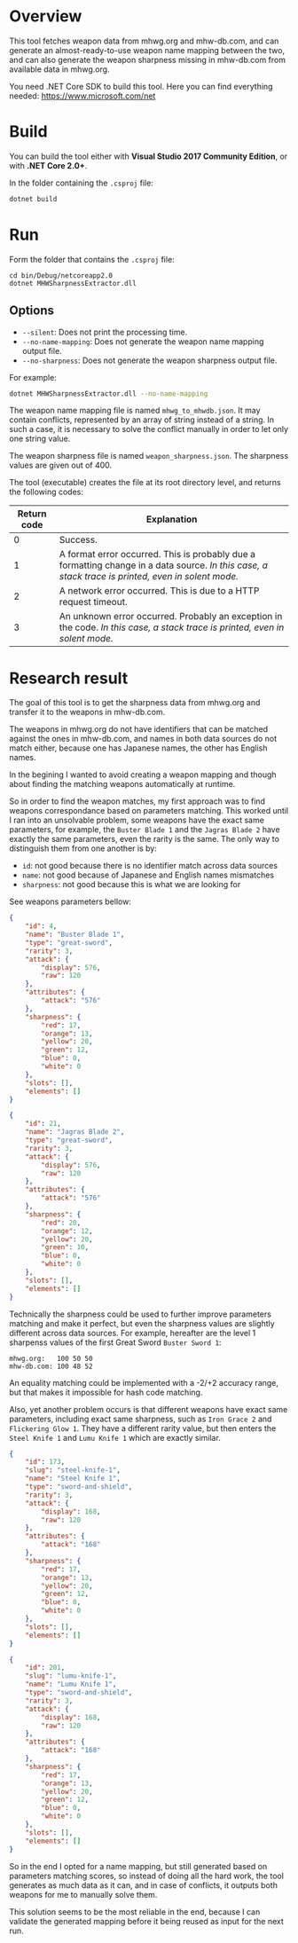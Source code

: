 # Overview

This tool fetches weapon data from mhwg.org and mhw-db.com, and can generate an almost-ready-to-use weapon name mapping between the two, and can also generate the weapon sharpness missing in mhw-db.com from available data in mhwg.org.

You need .NET Core SDK to build this tool. Here you can find everything needed: https://www.microsoft.com/net

# Build

You can build the tool either with **Visual Studio 2017 Community Edition**, or with **.NET Core 2.0+**.

In the folder containing the `.csproj` file:

```bash
dotnet build
```

# Run

Form the folder that contains the `.csproj` file:

```
cd bin/Debug/netcoreapp2.0
dotnet MHWSharpnessExtractor.dll
```

## Options

- `--silent`: Does not print the processing time.
- `--no-name-mapping`: Does not generate the weapon name mapping output file.
- `--no-sharpness`: Does not generate the weapon sharpness output file.

For example:

```bash
dotnet MHWSharpnessExtractor.dll --no-name-mapping
```

The weapon name mapping file is named `mhwg_to_mhwdb.json`. It may contain conflicts, represented by an array of string instead of a string. In such a case, it is necessary to solve the conflict manually in order to let only one string value.

The weapon sharpness file is named `weapon_sharpness.json`. The sharpness values are given out of 400.

The tool (executable) creates the file at its root directory level, and returns the following codes:

| Return code | Explanation |
|---|---|
| 0 | Success. |
| 1 | A format error occurred. This is probably due a formatting change in a data source. *In this case, a stack trace is printed, even in solent mode.* |
| 2 | A network error occurred. This is due to a HTTP request timeout. |
| 3 | An unknown error occurred. Probably an exception in the code. *In this case, a stack trace is printed, even in solent mode.* |

# Research result

The goal of this tool is to get the sharpness data from mhwg.org and transfer it to the weapons in mhw-db.com.

The weapons in mhwg.org do not have identifiers that can be matched against the ones in mhw-db.com, and names in both data sources do not match either, because one has Japanese names, the other has English names.

In the begining I wanted to avoid creating a weapon mapping and though about finding the matching weapons automatically at runtime.

So in order to find the weapon matches, my first approach was to find weapons correspondance based on parameters matching. This worked until I ran into an unsolvable problem, some weapons have the exact same parameters, for example, the `Buster Blade 1` and the `Jagras Blade 2` have exactly the same parameters, even the rarity is the same. The only way to distinguish them from one another is by:

- `id`: not good because there is no identifier match across data sources
- `name`: not good because of Japanese and English names mismatches
- `sharpness`: not good because this is what we are looking for

See weapons parameters bellow:

```json
{
    "id": 4,
    "name": "Buster Blade 1",
    "type": "great-sword",
    "rarity": 3,
    "attack": {
        "display": 576,
        "raw": 120
    },
    "attributes": {
        "attack": "576"
    },
    "sharpness": {
        "red": 17,
        "orange": 13,
        "yellow": 20,
        "green": 12,
        "blue": 0,
        "white": 0
    },
    "slots": [],
    "elements": []
}
```

```json
{
    "id": 21,
    "name": "Jagras Blade 2",
    "type": "great-sword",
    "rarity": 3,
    "attack": {
        "display": 576,
        "raw": 120
    },
    "attributes": {
        "attack": "576"
    },
    "sharpness": {
        "red": 20,
        "orange": 12,
        "yellow": 20,
        "green": 10,
        "blue": 0,
        "white": 0
    },
    "slots": [],
    "elements": []
}
```

Technically the sharpness could be used to further improve parameters matching and make it perfect, but even the sharpness values are slightly different across data sources. For example, hereafter are the level 1 sharpenss values of the first Great Sword `Buster Sword 1`:

```
mhwg.org:   100 50 50
mhw-db.com: 100 48 52
```

An equality matching could be implemented with a -2/+2 accuracy range, but that makes it impossible for hash code matching.

Also, yet another problem occurs is that different weapons have exact same parameters, including exact same sharpness, such as `Iron Grace 2` and `Flickering Glow 1`. They have a different rarity value, but then enters the `Steel Knife 1` and `Lumu Knife 1` which are exactly similar.

```json
{
    "id": 173,
    "slug": "steel-knife-1",
    "name": "Steel Knife 1",
    "type": "sword-and-shield",
    "rarity": 3,
    "attack": {
        "display": 168,
        "raw": 120
    },
    "attributes": {
        "attack": "168"
    },
    "sharpness": {
        "red": 17,
        "orange": 13,
        "yellow": 20,
        "green": 12,
        "blue": 0,
        "white": 0
    },
    "slots": [],
    "elements": []
}
```

```json
{
    "id": 201,
    "slug": "lumu-knife-1",
    "name": "Lumu Knife 1",
    "type": "sword-and-shield",
    "rarity": 3,
    "attack": {
        "display": 168,
        "raw": 120
    },
    "attributes": {
        "attack": "168"
    },
    "sharpness": {
        "red": 17,
        "orange": 13,
        "yellow": 20,
        "green": 12,
        "blue": 0,
        "white": 0
    },
    "slots": [],
    "elements": []
}
```

So in the end I opted for a name mapping, but still generated based on parameters matching scores, so instead of doing all the hard work, the tool generates as much data as it can, and in case of conflicts, it outputs both weapons for me to manually solve them.

This solution seems to be the most reliable in the end, because I can validate the generated mapping before it being reused as input for the next run.
